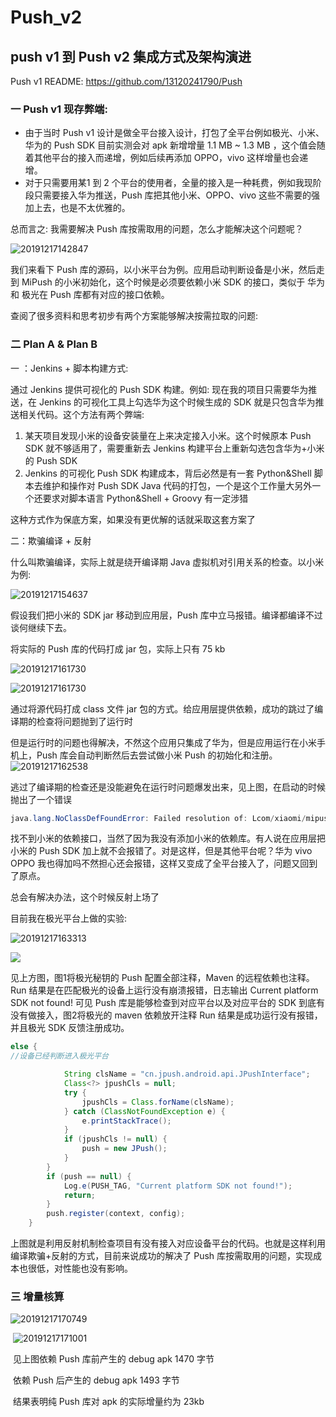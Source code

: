 # Push_v2

## push v1 到 Push v2 集成方式及架构演进

Push v1 README: https://github.com/13120241790/Push 

### 一 Push v1 现存弊端: 



- 由于当时 Push v1 设计是做全平台接入设计，打包了全平台例如极光、小米、华为的 Push SDK 目前实测会对 apk 新增增量 1.1 MB ~ 1.3 MB ，这个值会随着其他平台的接入而递增，例如后续再添加 OPPO，vivo 这样增量也会递增。
- 对于只需要用某1 到 2 个平台的使用者，全量的接入是一种耗费，例如我现阶段只需要接入华为推送，Push 库把其他小米、OPPO、vivo 这些不需要的强加上去，也是不太优雅的。





总而言之:  我需要解决 Push 库按需取用的问题，怎么才能解决这个问题呢？



![20191217142847](images/20191217142847.jpg)



我们来看下 Push 库的源码，以小米平台为例。应用启动判断设备是小米，然后走到 MiPush 的小米初始化，这个时候是必须要依赖小米 SDK 的接口，类似于 华为 和 极光在 Push 库都有对应的接口依赖。

查阅了很多资料和思考初步有两个方案能够解决按需拉取的问题:



### 二 Plan A & Plan B

一 ：Jenkins + 脚本构建方式:



通过 Jenkins 提供可视化的 Push SDK 构建。例如: 现在我的项目只需要华为推送，在 Jenkins 的可视化工具上勾选华为这个时候生成的 SDK 就是只包含华为推送相关代码。这个方法有两个弊端: 

1. 某天项目发现小米的设备安装量在上来决定接入小米。这个时候原本 Push SDK 就不够适用了，需要重新去 Jenkins 构建平台上重新勾选包含华为+小米的 Push SDK 
2. Jenkins 的可视化 Push SDK 构建成本，背后必然是有一套 Python&Shell 脚本去维护和操作对 Push SDK Java 代码的打包，一个是这个工作量大另外一个还要求对脚本语言 Python&Shell  + Groovy 有一定涉猎



这种方式作为保底方案，如果没有更优解的话就采取这套方案了



二：欺骗编译 + 反射



什么叫欺骗编译，实际上就是绕开编译期 Java 虚拟机对引用关系的检查。以小米为例:

![20191217154637](images/20191217154637.jpg)



假设我们把小米的 SDK jar 移动到应用层，Push 库中立马报错。编译都编译不过谈何继续下去。



将实际的 Push 库的代码打成 jar 包，实际上只有 75 kb



![20191217161730](images/20191217161730.jpg)

![20191217161730](images/20191217161806.jpg)



通过将源代码打成 class 文件 jar 包的方式。给应用层提供依赖，成功的跳过了编译期的检查将问题抛到了运行时

但是运行时的问题也得解决，不然这个应用只集成了华为，但是应用运行在小米手机上，Push 库会自动判断然后去尝试做小米 Push 的初始化和注册。![20191217162538](images/20191217162538.jpg)

逃过了编译期的检查还是没能避免在运行时问题爆发出来，见上图，在启动的时候抛出了一个错误

```java
java.lang.NoClassDefFoundError: Failed resolution of: Lcom/xiaomi/mipush/sdk/MiPushClient;
```

找不到小米的依赖接口，当然了因为我没有添加小米的依赖库。有人说在应用层把小米的 Push SDK 加上就不会报错了。对是这样，但是其他平台呢？华为 vivo OPPO 我也得加吗不然担心还会报错，这样又变成了全平台接入了，问题又回到了原点。



总会有解决办法，这个时候反射上场了



目前我在极光平台上做的实验:



![20191217163313](images/20191217163313.jpg)



![](images/20191217163328.jpg)



见上方图，图1将极光秘钥的 Push 配置全部注释，Maven 的远程依赖也注释。Run 结果是在匹配极光的设备上运行没有崩溃报错，日志输出 Current platform SDK not found!  可见 Push 库是能够检查到对应平台以及对应平台的 SDK 到底有没有做接入，图2将极光的 maven 依赖放开注释 Run 结果是成功运行没有报错，并且极光 SDK 反馈注册成功。



```Java
else {
//设备已经判断进入极光平台

            String clsName = "cn.jpush.android.api.JPushInterface";
            Class<?> jpushCls = null;
            try {
                jpushCls = Class.forName(clsName);
            } catch (ClassNotFoundException e) {
                e.printStackTrace();
            }
            if (jpushCls != null) {
                push = new JPush();
            }
        }
        if (push == null) {
            Log.e(PUSH_TAG, "Current platform SDK not found!");
            return;
        }
        push.register(context, config);
    }
```



上图就是利用反射机制检查项目有没有接入对应设备平台的代码。也就是这样利用编译欺骗+反射的方式，目前来说成功的解决了 Push 库按需取用的问题，实现成本也很低，对性能也没有影响。



### 三 增量核算



![20191217170749](images/20191217170749.jpg)



​									![20191217171001](images/20191217171001.jpg)

​									见上图依赖 Push 库前产生的 debug apk 1470 字节

​									依赖 Push 后产生的 debug apk 1493 字节

​									结果表明纯 Push 库对 apk 的实际增量约为 23kb 